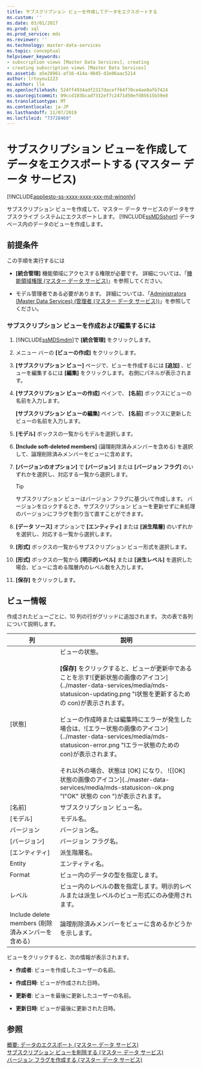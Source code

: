 ```yaml
---
title: サブスクリプション ビューを作成してデータをエクスポートする
ms.custom: ''
ms.date: 03/01/2017
ms.prod: sql
ms.prod_service: mds
ms.reviewer: ''
ms.technology: master-data-services
ms.topic: conceptual
helpviewer_keywords:
- subscription views [Master Data Services], creating
- creating subscription views [Master Data Services]
ms.assetid: a5e28961-af16-414a-9845-d2e06aac5214
author: lrtoyou1223
ms.author: lle
ms.openlocfilehash: 524ff4934adf2317daceff64f70ce4ae0afb7424
ms.sourcegitcommit: 09ccd103bcad7312ef7c2471d50efd85615b59e8
ms.translationtype: MT
ms.contentlocale: ja-JP
ms.lasthandoff: 11/07/2019
ms.locfileid: "73728469"
---
```

# <a name="create-a-subscription-view-to-export-data-master-data-services"></a>サブスクリプション ビューを作成してデータをエクスポートする (マスター データ サービス)

[!INCLUDE[appliesto-ss-xxxx-xxxx-xxx-md-winonly](../includes/appliesto-ss-xxxx-xxxx-xxx-md-winonly.md)]

  サブスクリプション ビューを作成して、マスター データ サービスのデータをサブスクライブ システムにエクスポートします。 [!INCLUDE[ssMDSshort](../includes/ssmdsshort-md.md)] データベース内のデータのビューを作成します。  
  
## <a name="prerequisites"></a>前提条件  
 この手順を実行するには  
  
-   **[統合管理]** 機能領域にアクセスする権限が必要です。 詳細については、「[機能領域権限 (マスター データ サービス)](../master-data-services/functional-area-permissions-master-data-services.md)」を参照してください。  
  
-   モデル管理者である必要があります。 詳細については、「[Administrators &#40;Master Data Services&#41; (管理者 &#40;マスター データ サービス&#41;)](../master-data-services/administrators-master-data-services.md)」を参照してください。  
  
### <a name="to-create-and-edit-a-subscription-view"></a>サブスクリプション ビューを作成および編集するには  
  
1.  [!INCLUDE[ssMDSmdm](../includes/ssmdsmdm-md.md)]で **[統合管理]** をクリックします。  
  
2.  メニュー バーの **[ビューの作成]** をクリックします。  
  
3.  **[サブスクリプション ビュー]** ページで、ビューを作成するには **[追加]** 、ビューを編集するには **[編集]** をクリックします。 右側にパネルが表示されます。  
  
4.  **[サブスクリプション ビューの作成]** ペインで、 **[名前]** ボックスにビューの名前を入力します。  
  
     **[サブスクリプション ビューの編集]** ペインで、 **[名前]** ボックスに更新したビューの名前を入力します。  
  
5.  **[モデル]** ボックスの一覧からモデルを選択します。  
  
6.  **[Include soft-deleted members]** (論理削除済みメンバーを含める) を選択して、論理削除済みメンバーをビューに含めます。  
  
7.  **[バージョンのオプション]** で **[バージョン]** または **[バージョン フラグ]** のいずれかを選択し、対応する一覧から選択します。  
  
    > [!TIP]  
    >  サブスクリプション ビューはバージョン フラグに基づいて作成します。 バージョンをロックするとき、サブスクリプション ビューを更新せずに未処理のバージョンにフラグを割り当て直すことができます。  
  
8.  **[データ ソース]** オプションで **[エンティティ]** または **[派生階層]** のいずれかを選択し、対応する一覧から選択します。  
  
9. **[形式]** ボックスの一覧からサブスクリプション ビュー形式を選択します。  
  
10. **[形式]** ボックスの一覧から **[明示的レベル]** または **[派生レベル]** を選択した場合、ビューに含める階層内のレベル数を入力します。  
  
11. **[保存]** をクリックします。  
  
## <a name="view-information"></a>ビュー情報  
 作成されたビューごとに、10 列の行がグリッドに追加されます。 次の表で各列について説明します。  
  
|列|説明|  
|------------|-----------------|  
|[状態]|ビューの状態。<br /><br /> **[保存]** をクリックすると、ビューが更新中であることを示す![更新状態の画像のアイコン](../master-data-services/media/mds-statusicon-updating.png "I状態を更新するための con)が表示されます。<br /><br /> ビューの作成時または編集時にエラーが発生した場合は、![エラー状態の画像のアイコン](../master-data-services/media/mds-statusicon-error.png "Iエラー状態のための con)が表示されます。<br /><br /> それ以外の場合、状態は [OK] になり、 ![[OK] 状態の画像のアイコン](../master-data-services/media/mds-statusicon-ok.png "I"OK" 状態の con ")が表示されます。|  
|[名前]|サブスクリプション ビュー名。|  
|[モデル]|モデル名。|  
|バージョン|バージョン名。|  
|[バージョン]|バージョン フラグ名。|  
|[エンティティ]|派生階層名。|  
|Entity|エンティティ名。|  
|Format|ビュー内のデータの型を指定します。|  
|レベル|ビュー内のレベルの数を指定します。明示的レベルまたは派生レベルのビュー形式にのみ使用されます。|  
|Include delete members (削除済みメンバーを含める)|論理削除済みメンバーをビューに含めるかどうかを示します。|  
  
 ビューをクリックすると、次の情報が表示されます。  
  
-   **作成者**: ビューを作成したユーザーの名前。  
  
-   **作成日時**: ビューが作成された日時。  
  
-   **更新者**: ビューを最後に更新したユーザーの名前。  
  
-   **更新日時**: ビューが最後に更新された日時。  
  
## <a name="see-also"></a>参照  
 [概要: データのエクスポート (マスター データ サービス)](../master-data-services/overview-exporting-data-master-data-services.md)   
 [サブスクリプション ビューを削除する &#40;マスター データ サービス&#41;](../master-data-services/delete-a-subscription-view-master-data-services.md)   
 [バージョン フラグを作成する (マスター データ サービス)](../master-data-services/create-a-version-flag-master-data-services.md)  
  
  
